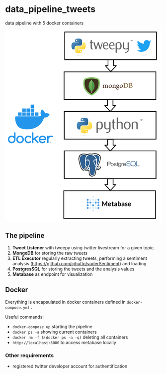 # data_pipeline_tweets
data pipeline with 5 docker containers

![data_pipeline_in_docker](img/data_pipeline_tweets.png)

## The pipeline

1. **Tweet Listener** with tweepy using twitter livestream for a given topic.
2. **MongoDB** for storing the raw tweets
3. **ETL Executor** regularly extracting tweets, performing a sentiment analysis (<https://github.com/cjhutto/vaderSentiment>) and loading
4. **PostgresSQL** for storing the tweets and the analysis values
5. **Metabase** as endpoint for visualization

## Docker

Everything is encapsulated in docker containers defined in `docker-compose.yml` .

Useful commands:
* `docker-compose up` starting the pipeline
* `docker ps -a` showing current containers
* `docker rm -f $(docker ps -a -q)` deleting all containers
* `http://localhost:3000` to access metabase locally

### Other requirements

* registered twitter developer account for authentification
